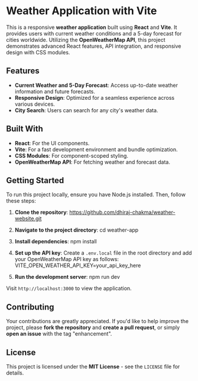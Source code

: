 # Weather Application with Vite

This is a responsive **weather application** built using **React** and **Vite**. It provides users with current weather conditions and a 5-day forecast for cities worldwide. Utilizing the **OpenWeatherMap API**, this project demonstrates advanced React features, API integration, and responsive design with CSS modules.

## Features

- **Current Weather and 5-Day Forecast**: Access up-to-date weather information and future forecasts.
- **Responsive Design**: Optimized for a seamless experience across various devices.
- **City Search**: Users can search for any city's weather data.

## Built With

- **React**: For the UI components.
- **Vite**: For a fast development environment and bundle optimization.
- **CSS Modules**: For component-scoped styling.
- **OpenWeatherMap API**: For fetching weather and forecast data.

## Getting Started

To run this project locally, ensure you have Node.js installed. Then, follow these steps:

1. **Clone the repository**:
   https://github.com/dhiraj-chakma/weather-website.git

2. **Navigate to the project directory**:
   cd weather-app

3. **Install dependencies**:
   npm install

4. **Set up the API key**: Create a `.env.local` file in the root directory and add your OpenWeatherMap API key as follows:
   VITE_OPEN_WEATHER_API_KEY=your_api_key_here


5. **Run the development server**:
npm run dev


Visit `http://localhost:3000` to view the application.

## Contributing

Your contributions are greatly appreciated. If you'd like to help improve the project, please **fork the repository** and **create a pull request**, or simply **open an issue** with the tag "enhancement".

## License

This project is licensed under the **MIT License** - see the `LICENSE` file for details.
